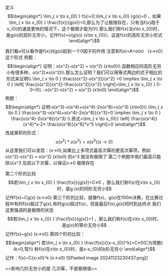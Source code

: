 定义
$$\begin{align*}
\lim_{ x \to x_{0} } f(x)=0,\lim_{ x \to x_{0} }g(x)=0 ，如果\lim_{ x \to x_{0} } \frac{f(x)}{g(x)}=0,那么为了让极限存在，只有当f(x)趋于x_{0}的速度更快的情况下，这个极限才能为0\\
那么我们称f(x)当x\to x_{0}时，是g(x)的高阶无穷小，记作f(x)=o(g(x)) (x\to x_{0})，这是f(x)的高阶无穷小形式
\end{align*}$$

我们看o可以看作是f(x)对g(x)起到一个0因子的作用
注意和f(x)=A+α(x) （x->x0）这个形式
例题：
$$\begin{align*}
证明：o(x^2)-o(x^2) = o(x^2) (x\to0)\\
函数相应的高阶无穷小有很多种，o(x^2)≠o(x^2)\\
那么怎么证明？我们可以用等式两边的式子相比的形式来证明\\
\lim_{ x \to 0 } \frac{o(x^2)-o(x^2)}{x^2} =0 \implies \lim_{ x \to 0 } \left[  \frac{o(x^2)}{x^2}-\frac{o(x^2)}{x^2}  \right]=\lim_{ x \to x_{0} } 0-0=0\\
∴o(x^2)-o(x^2) = o(x^2) (x\to0)
\end{align*}$$
例题：
$$\begin{align*}
证明:o(x^3)-o(x^4)+o(x^4)-2o(x^8)=o(x^3) (x\to0)\\
\lim_{ x \to 0 } \frac{o(x^3)-o(x^4)+o(x^4)-2o(x^8)}{x^3}=0 \implies \lim_{ x \to 0 } \frac{o(x^4)-2o(x^8)}{x^3} \\
原式=\lim_{ x \to x_{0}} \left[  \frac{o(x^4)}{x^4}*x-2* \frac{o(x^8)}{x^8}*x^5  \right]=0
\end{align*}$$
改成乘积的形式：
$$o(x^2)*o(x^3)=o(x^5) (x\to 0)$$
从这里我们可以发现：(x->0),如果比上多项式最高次幂的更高次幂项，例如
o(x^2)-o(x^2) = o(x^2) (x\to0) 的x^3 
就没有极限了
第二个例题中我们最高只能除以x^3 及其以下次幂，以保证x->0 极限存在

第二个阶的比较
$$若\lim_{ x \to x_{0} } \frac{f(x)}{g(x)}=C≠0 ，那么我们称f(x)在x\to x_{0}时，是g
(x)的同阶无穷小$$
记作f(x)~Cg(x) (x->x0)
第三个阶的比较，就像f(x)，g(x)在100m决赛，在比赛过程中有时f(x)超过了g(x),有时g(x)超过f(x)，但是最后f(x),g(x)同时到达终点
我们这里强调的是极限的状态
$$若\lim_{ x \to x_{0} } \frac{f(x)}{g(x)}=1 ，那么我们称f(x)在x\to x_{0}时，是g(x)的等价无穷小$$
记作f(x)~g(x) (x->x0)
第四个阶的比较：
$$\begin{align*}
若\lim_{ x \to x_{0} }  \frac{f(x)}{(x-x_{0})^k}=C≠0(C为常数)(k>0,常)\\
称f(x)在x\to x_{0}时，是x-x_{0}的k阶无穷小 
\end{align*}$$
记作：f(x)~C(x-x0)^k (x->x0)
![[Pasted image 20241123230437.png]]

==影响几阶无穷小的是 几次幂，不是极限值==

